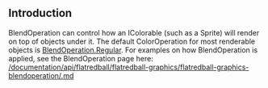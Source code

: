 ## Introduction

BlendOperation can control how an IColorable (such as a Sprite) will render on top of objects under it. The default ColorOperation for most renderable objects is [BlendOperation.Regular](/frb/docs/index.php?title=FlatRedBall.Graphics.BlendOperation.md "FlatRedBall.Graphics.BlendOperation"). For examples on how BlendOperation is applied, see the BlendOperation page here: [/documentation/api/flatredball/flatredball-graphics/flatredball-graphics-blendoperation/.md](/documentation/api/flatredball/flatredball-graphics/flatredball-graphics-blendoperation/.md)

